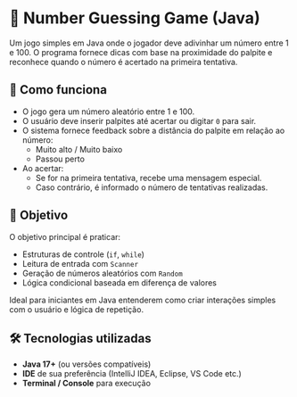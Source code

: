# 🎲 Number Guessing Game (Java)

Um jogo simples em Java onde o jogador deve adivinhar um número entre 1 e 100. O programa fornece dicas com base na proximidade do palpite e reconhece quando o número é acertado na primeira tentativa.

## 🚀 Como funciona

- O jogo gera um número aleatório entre 1 e 100.
- O usuário deve inserir palpites até acertar ou digitar `0` para sair.
- O sistema fornece feedback sobre a distância do palpite em relação ao número:
  - Muito alto / Muito baixo
  - Passou perto
- Ao acertar:
  - Se for na primeira tentativa, recebe uma mensagem especial.
  - Caso contrário, é informado o número de tentativas realizadas.

## 🎯 Objetivo

O objetivo principal é praticar:
- Estruturas de controle (`if`, `while`)
- Leitura de entrada com `Scanner`
- Geração de números aleatórios com `Random`
- Lógica condicional baseada em diferença de valores

Ideal para iniciantes em Java entenderem como criar interações simples com o usuário e lógica de repetição.

## 🛠️ Tecnologias utilizadas

- **Java 17+** (ou versões compatíveis)
- **IDE** de sua preferência (IntelliJ IDEA, Eclipse, VS Code etc.)
- **Terminal / Console** para execução
